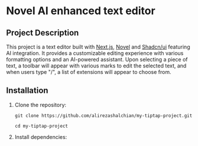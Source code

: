 # Novel AI enhanced text editor

## Project Description

This project is a text editor built with [Next.js](https://nextjs.org/), [Novel](https://novel.sh/) and [Shadcn/ui](https://ui.shadcn.com/) featuring AI integration. It provides a customizable editing experience with various formatting options and an AI-powered assistant. Upon selecting a piece of text, a toolbar will appear with various marks to edit the selected text, and when users type "/", a list of extensions will appear to choose from.

## Installation

1. Clone the repository:

   ```
   git clone https://github.com/alirezashalchian/my-tiptap-project.git
   ```

   ```
   cd my-tiptap-project
   ```

2. Install dependencies:
